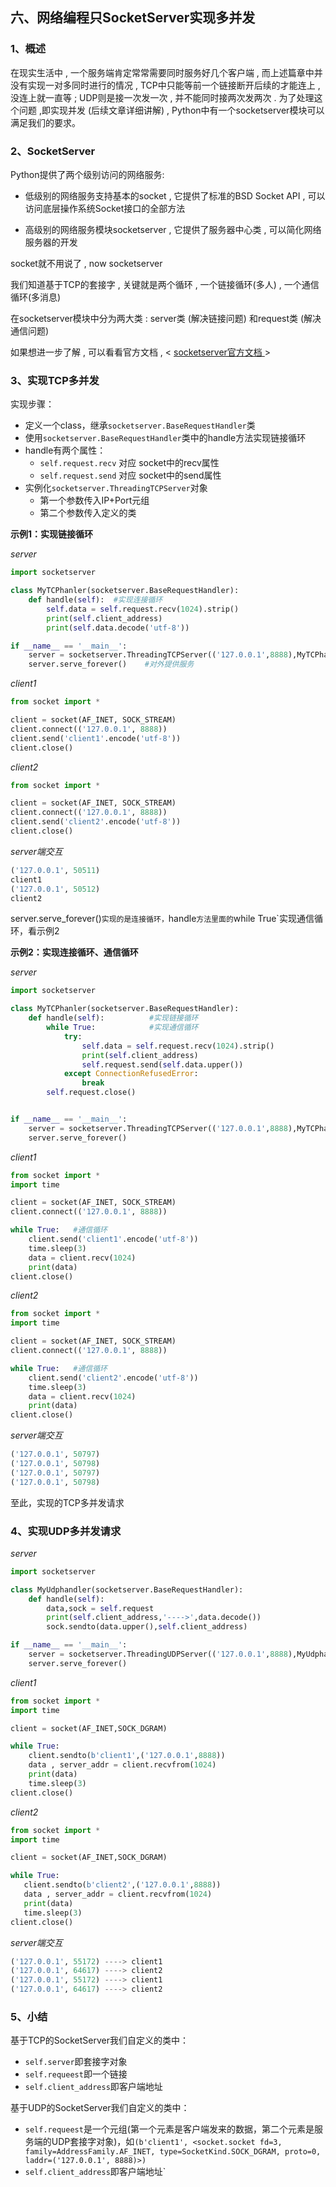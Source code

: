 ## 六、网络编程只SocketServer实现多并发

### 1、概述

在现实生活中 , 一个服务端肯定常常需要同时服务好几个客户端 , 而上述篇章中并没有实现一对多同时进行的情况 , 
TCP中只能等前一个链接断开后续的才能连上 , 没连上就一直等 ; UDP则是接一次发一次 , 并不能同时接两次发两次 . 为了处理这个问题 ,即实现并发 (后续文章详细讲解) , Python中有一个socketserver模块可以满足我们的要求。

### 2、SocketServer

Python提供了两个级别访问的网络服务:

- 低级别的网络服务支持基本的socket , 它提供了标准的BSD Socket API , 可以访问底层操作系统Socket接口的全部方法

- 高级别的网络服务模块socketserver , 它提供了服务器中心类 , 可以简化网络服务器的开发

socket就不用说了 , now socketserver

我们知道基于TCP的套接字 , 关键就是两个循环 , 一个链接循环(多人) , 一个通信循环(多消息)

在socketserver模块中分为两大类 : server类 (解决链接问题) 和request类 (解决通信问题) 

如果想进一步了解 , 可以看看官方文档 , < [socketserver官方文档 ](https://docs.python.org/3/library/socketserver.html?highlight=socketserver#module-socketserver)>

### 3、实现TCP多并发

实现步骤：

- 定义一个class，继承`socketserver.BaseRequestHandler`类
- 使用`socketserver.BaseRequestHandler`类中的handle方法实现链接循环
- handle有两个属性：
	- `self.request.recv` 对应 socket中的recv属性
	- `self.request.send` 对应 socket中的send属性
- 实例化`socketserver.ThreadingTCPServer`对象
  - 第一个参数传入IP+Port元组
  - 第二个参数传入定义的类

**示例1：实现链接循环**

*server*

```python
import socketserver

class MyTCPhanler(socketserver.BaseRequestHandler):
    def handle(self):  #实现连接循环
        self.data = self.request.recv(1024).strip()
        print(self.client_address)
        print(self.data.decode('utf-8'))

if __name__ == '__main__':
    server = socketserver.ThreadingTCPServer(('127.0.0.1',8888),MyTCPhanler)
    server.serve_forever()    #对外提供服务
```

*client1*

```python
from socket import *

client = socket(AF_INET, SOCK_STREAM)
client.connect(('127.0.0.1', 8888))
client.send('client1'.encode('utf-8'))
client.close()
```

*client2*

```python
from socket import *

client = socket(AF_INET, SOCK_STREAM)
client.connect(('127.0.0.1', 8888))
client.send('client2'.encode('utf-8'))
client.close()
```

*server端交互*

```python
('127.0.0.1', 50511)
client1
('127.0.0.1', 50512)
client2
```

server.serve_forever()`实现的是连接循环，`handle`方法里面的`while True`实现通信循环，看示例2

**示例2：实现连接循环、通信循环**

*server*

```python
import socketserver

class MyTCPhanler(socketserver.BaseRequestHandler):
    def handle(self):          #实现链接循环
        while True:            #实现通信循环
            try:
                self.data = self.request.recv(1024).strip()
                print(self.client_address)
                self.request.send(self.data.upper())
            except ConnectionRefusedError:
                break
        self.request.close()


if __name__ == '__main__':
    server = socketserver.ThreadingTCPServer(('127.0.0.1',8888),MyTCPhanler)
    server.serve_forever()   
```

*client1*

```python
from socket import *
import time

client = socket(AF_INET, SOCK_STREAM)
client.connect(('127.0.0.1', 8888))

while True:   #通信循环
    client.send('client1'.encode('utf-8'))
    time.sleep(3)
    data = client.recv(1024)
    print(data)
client.close()
```

*client2*

```python
from socket import *
import time

client = socket(AF_INET, SOCK_STREAM)
client.connect(('127.0.0.1', 8888))

while True:   #通信循环
    client.send('client2'.encode('utf-8'))
    time.sleep(3)
    data = client.recv(1024)
    print(data)
client.close()
```

*server端交互*

```python
('127.0.0.1', 50797)
('127.0.0.1', 50798)
('127.0.0.1', 50797)
('127.0.0.1', 50798)
```

至此，实现的TCP多并发请求

### 4、实现UDP多并发请求

*server*

```python
import socketserver

class MyUdphandler(socketserver.BaseRequestHandler):
    def handle(self):
        data,sock = self.request
        print(self.client_address,'---->',data.decode())
        sock.sendto(data.upper(),self.client_address)

if __name__ == '__main__':
    server = socketserver.ThreadingUDPServer(('127.0.0.1',8888),MyUdphandler)
    server.serve_forever()


```

*client1*

```python
from socket import *
import time

client = socket(AF_INET,SOCK_DGRAM)

while True:
    client.sendto(b'client1',('127.0.0.1',8888))
    data , server_addr = client.recvfrom(1024)
    print(data)
    time.sleep(3)
client.close()

```

*client2*

 ```python
from socket import *
import time

client = socket(AF_INET,SOCK_DGRAM)

while True:
    client.sendto(b'client2',('127.0.0.1',8888))
    data , server_addr = client.recvfrom(1024)
    print(data)
    time.sleep(3)
client.close()

 ```

*server端交互*

```python
('127.0.0.1', 55172) ----> client1
('127.0.0.1', 64617) ----> client2
('127.0.0.1', 55172) ----> client1
('127.0.0.1', 64617) ----> client2
```

### 5、小结

基于TCP的SocketServer我们自定义的类中：

- `self.server`即套接字对象
- `self.requeest`即一个链接
- `self.client_address`即客户端地址

基于UDP的SocketServer我们自定义的类中：

- `self.requeest`是一个元组(第一个元素是客户端发来的数据，第二个元素是服务端的UDP套接字对象)，如`(b'client1', <socket.socket fd=3, family=AddressFamily.AF_INET, type=SocketKind.SOCK_DGRAM, proto=0, laddr=('127.0.0.1', 8888)>)`
- `self.client_address`即客户端地址`